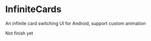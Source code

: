 # InfiniteCards
An infinite card switching UI for Android, support custom animation

Not finish yet
